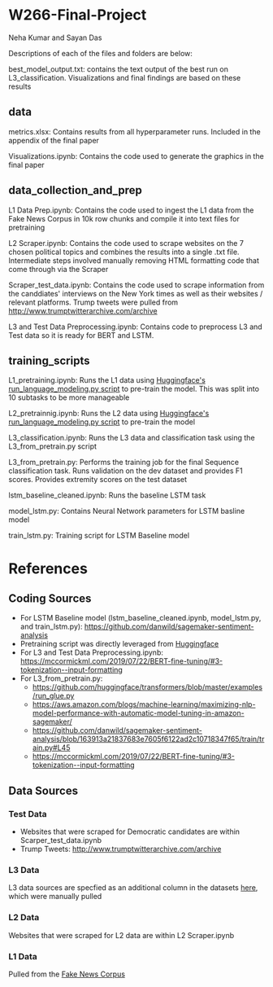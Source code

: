 # W266-Final-Project
Neha Kumar and Sayan Das

Descriptions of each of the files and folders are below:

best_model_output.txt: contains the text output of the best run on L3_classification. Visualizations and final findings are based on these results

## data 
metrics.xlsx: Contains results from all hyperparameter runs. Included in the appendix of the final paper

Visualizations.ipynb: Contains the code used to generate the graphics in the final paper

## data_collection_and_prep
L1 Data Prep.ipynb: Contains the code used to ingest the L1 data from the Fake News Corpus in 10k row chunks and compile it into text files for pretraining

L2 Scraper.ipynb: Contains the code used to scrape websites on the 7 chosen political topics and combines the results into a single .txt file. Intermediate steps involved manually removing HTML formatting code that come through via the Scraper

Scraper_test_data.ipynb: Contains the code used to scrape information from the canddiates' interviews on the New York times as well as their websites / relevant platforms. Trump tweets were pulled from http://www.trumptwitterarchive.com/archive

L3 and Test Data Preprocessing.ipynb: Contains code to preprocess L3 and Test data so it is ready for BERT and LSTM.

## training_scripts
L1_pretraining.ipynb: Runs the L1 data using [Huggingface's run_language_modeling.py script](https://github.com/huggingface/transformers/blob/master/examples/run_language_modeling.py) to pre-train the model. This was split into 10 subtasks to be more manageable

L2_pretrainnig.ipynb: Runs the L2 data using [Huggingface's run_language_modeling.py script](https://github.com/huggingface/transformers/blob/master/examples/run_language_modeling.py) to pre-train the model

L3_classification.ipynb: Runs the L3 data and classification task using the L3_from_pretrain.py script

L3_from_pretrain.py: Performs the training job for the final Sequence classification task. Runs validation on the dev dataset and provides F1 scores. Provides extremity scores on the test dataset

lstm_baseline_cleaned.ipynb: Runs the baseline LSTM task

model_lstm.py: Contains Neural Network parameters for LSTM basline model

train_lstm.py: Training script for LSTM Baseline model

# References

## Coding Sources
* For LSTM Baseline model (lstm_baseline_cleaned.ipynb, model_lstm.py, and train_lstm.py): https://github.com/danwild/sagemaker-sentiment-analysis
* Pretraining script was directly leveraged from [Huggingface](https://github.com/huggingface/transformers/blob/master/examples/run_language_modeling.py)
* For L3 and Test Data Preprocessing.ipynb: https://mccormickml.com/2019/07/22/BERT-fine-tuning/#3-tokenization--input-formatting
* For L3_from_pretrain.py: 
    - https://github.com/huggingface/transformers/blob/master/examples/run_glue.py 
    - https://aws.amazon.com/blogs/machine-learning/maximizing-nlp-model-performance-with-automatic-model-tuning-in-amazon-sagemaker/
    - https://github.com/danwild/sagemaker-sentiment-analysis/blob/163913a21837683e7605f6122ad2c10718347f65/train/train.py#L45
    - https://mccormickml.com/2019/07/22/BERT-fine-tuning/#3-tokenization--input-formatting


## Data Sources

### Test Data
- Websites that were scraped for Democratic candidates are within Scarper_test_data.ipynb
- Trump Tweets: http://www.trumptwitterarchive.com/archive

### L3 Data
L3 data sources are specfied as an additional column in the datasets [here](https://drive.google.com/drive/folders/1pTroDoyG3iIyQP7VcA2yVU3owkIPFjzM?usp=sharing), which were manually pulled

### L2 Data
Websites that were scraped for L2 data are within L2 Scraper.ipynb

### L1 Data
Pulled from the [Fake News Corpus](https://github.com/several27/FakeNewsCorpus/releases/tag/v1.0)